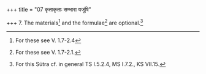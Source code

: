 +++
title = "07 कृताकृताः सम्भारा यजूंषि"

+++
7. The materials[^1] and the formulae[^2] are optional.[^3]   


[^1]: For these see V. 1.7-2.4   

[^2]: For these see V. 1.7-2.1.  

[^3]: For this Sūtra cf. in general TS I.5.2.4, MS I.7.2., KS VII.15. 
